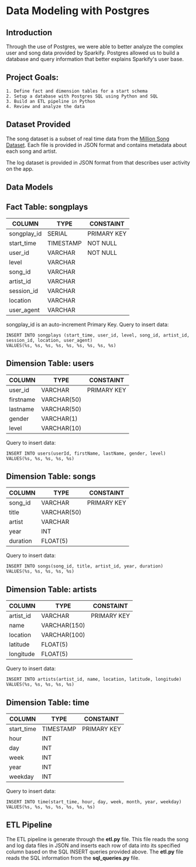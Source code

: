 # Data Modeling with Postgres

## Introduction

Through the use of Postgres, we were able to better analyze the complex user and song data provided by Sparkify. Postgres allowed us to build a database and query information that better explains Sparkify's user base.

## Project Goals:
    1. Define fact and dimension tables for a start schema
    2. Setup a database with Postgres SQL using Python and SQL
    3. Build an ETL pipeline in Python
    4. Review and analyze the data

## Dataset Provided

The song dataset is a subset of real time data from the [Million Song Dataset](http://millionsongdataset.com/). Each file is provided in JSON format and contains metadata about each song and artist. 

The log dataset is provided in JSON format from that describes user activity on the app. 

## Data Models

## Fact Table: **songplays**
| COLUMN | TYPE | CONSTAINT |
| ------ | ---- | --------- |
| songplay_id | SERIAL | PRIMARY KEY |
| start_time | TIMESTAMP | NOT NULL |
| user_id | VARCHAR | NOT NULL |
| level | VARCHAR	|
| song_id |	VARCHAR	|
| artist_id | VARCHAR	|
| session_id | VARCHAR	|
| location | VARCHAR	|
| user_agent | VARCHAR	|


songplay_id is an auto-increment Primary Key. 
Query to insert data:
```
INSERT INTO songplays (start_time, user_id, level, song_id, artist_id, session_id, location, user_agent)
VALUES(%s, %s, %s, %s, %s, %s, %s, %s, %s)
```

## Dimension Table: **users**
| COLUMN | TYPE | CONSTAINT |
| ------ | ---- | --------- |
| user_id | VARCHAR | PRIMARY KEY|
| firstname | VARCHAR(50) |
| lastname | VARCHAR(50) |
| gender | VARCHAR(1) |
| level | VARCHAR(10) |

Query to insert data:
```
INSERT INTO users(userId, firstName, lastName, gender, level)
VALUES(%s, %s, %s, %s, %s)
```

## Dimension Table: **songs**
| COLUMN | TYPE | CONSTAINT |
| ------ | ---- | --------- |
| song_id | VARCHAR | PRIMARY KEY |
| title | VARCHAR(50) |
| artist | VARCHAR |
| year | INT |
| duration | FLOAT(5) |	

Query to insert data:
```
INSERT INTO songs(song_id, title, artist_id, year, duration)
VALUES(%s, %s, %s, %s, %s)
```

## Dimension Table: **artists**
| COLUMN | TYPE | CONSTAINT |
| ------ | ---- | --------- |
| artist_id | VARCHAR | PRIMARY KEY |
| name | VARCHAR(150) |
| location | VARCHAR(100) |
| latitude | FLOAT(5) |
| longitude | FLOAT(5) |

Query to insert data:
```
INSERT INTO artists(artist_id, name, location, latitude, longitude)
VALUES(%s, %s, %s, %s, %s)
```

## Dimension Table: **time**
| COLUMN | TYPE | CONSTAINT |
| ------ | ---- | --------- |
| start_time | TIMESTAMP | PRIMARY KEY |
| hour| INT	|
| day | INT	|
| week | INT |
| year | INT |
| weekday | INT |	

Query to insert data:
```
INSERT INTO time(start_time, hour, day, week, month, year, weekday)
VALUES(%s, %s, %s, %s, %s, %s, %s)
```

## ETL Pipeline
The ETL pipeline is generate through the **etl.py** file. This file reads the song and log data files in JSON and inserts each row of data into its specified column based on the SQL INSERT queries provided above. The **etl.py** file reads the SQL information from the **sql_queries.py** file. 

